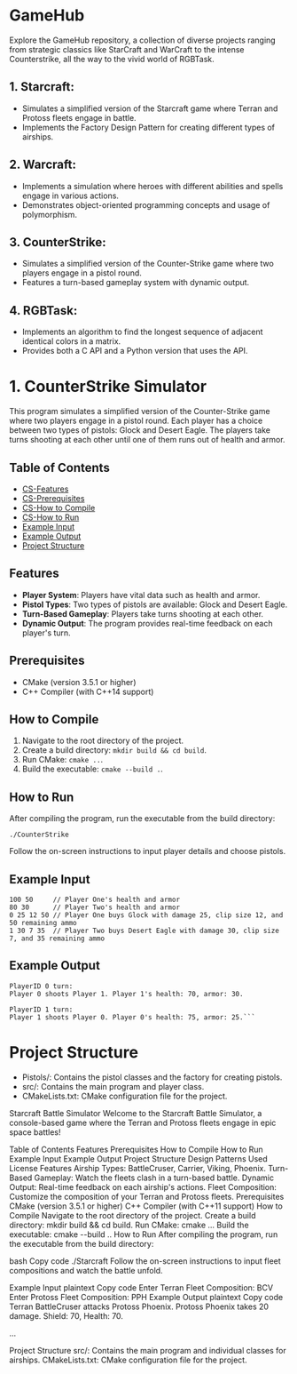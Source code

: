 # GameHub
Explore the GameHub repository, a collection of diverse projects ranging from strategic classics like StarCraft and WarCraft to the intense Counterstrike, all the way to the vivid world of RGBTask. 

## 1. Starcraft:

- Simulates a simplified version of the Starcraft game where Terran and Protoss fleets engage in battle.
- Implements the Factory Design Pattern for creating different types of airships.
    
## 2. Warcraft:
- Implements a simulation where heroes with different abilities and spells engage in various actions.
- Demonstrates object-oriented programming concepts and usage of polymorphism.

## 3. CounterStrike:
- Simulates a simplified version of the Counter-Strike game where two players engage in a pistol round.
- Features a turn-based gameplay system with dynamic output.

## 4. RGBTask:
- Implements an algorithm to find the longest sequence of adjacent identical colors in a matrix.
- Provides both a C API and a Python version that uses the API.

# 1. CounterStrike Simulator

This program simulates a simplified version of the Counter-Strike game where two players engage in a pistol round. Each player has a choice between two types of pistols: Glock and Desert Eagle. The players take turns shooting at each other until one of them runs out of health and armor.

## Table of Contents

- [CS-Features](#CS-features)
- [CS-Prerequisites](#prerequisites)
- [CS-How to Compile](#how-to-compile)
- [CS-How to Run](#how-to-run)
- [Example Input](#example-input)
- [Example Output](#example-output)
- [Project Structure](#project-structure)

## Features

- **Player System**: Players have vital data such as health and armor.
- **Pistol Types**: Two types of pistols are available: Glock and Desert Eagle.
- **Turn-Based Gameplay**: Players take turns shooting at each other.
- **Dynamic Output**: The program provides real-time feedback on each player's turn.

## Prerequisites

- CMake (version 3.5.1 or higher)
- C++ Compiler (with C++14 support)

## How to Compile

1. Navigate to the root directory of the project.
2. Create a build directory: `mkdir build && cd build`.
3. Run CMake: `cmake ..`.
4. Build the executable: `cmake --build .`.

## How to Run

After compiling the program, run the executable from the build directory:

`./CounterStrike`

Follow the on-screen instructions to input player details and choose pistols.

## Example Input
```
100 50     // Player One's health and armor
80 30      // Player Two's health and armor
0 25 12 50 // Player One buys Glock with damage 25, clip size 12, and 50 remaining ammo
1 30 7 35  // Player Two buys Desert Eagle with damage 30, clip size 7, and 35 remaining ammo
```
## Example Output
```
PlayerID 0 turn:
Player 0 shoots Player 1. Player 1's health: 70, armor: 30.

PlayerID 1 turn:
Player 1 shoots Player 0. Player 0's health: 75, armor: 25.```
```

# Project Structure
- Pistols/: Contains the pistol classes and the factory for creating pistols.
- src/: Contains the main program and player class.
- CMakeLists.txt: CMake configuration file for the project.

Starcraft Battle Simulator
Welcome to the Starcraft Battle Simulator, a console-based game where the Terran and Protoss fleets engage in epic space battles!

Table of Contents
Features
Prerequisites
How to Compile
How to Run
Example Input
Example Output
Project Structure
Design Patterns Used
License
Features
Airship Types: BattleCruser, Carrier, Viking, Phoenix.
Turn-Based Gameplay: Watch the fleets clash in a turn-based battle.
Dynamic Output: Real-time feedback on each airship's actions.
Fleet Composition: Customize the composition of your Terran and Protoss fleets.
Prerequisites
CMake (version 3.5.1 or higher)
C++ Compiler (with C++11 support)
How to Compile
Navigate to the root directory of the project.
Create a build directory: mkdir build && cd build.
Run CMake: cmake ...
Build the executable: cmake --build ..
How to Run
After compiling the program, run the executable from the build directory:

bash
Copy code
./Starcraft
Follow the on-screen instructions to input fleet compositions and watch the battle unfold.

Example Input
plaintext
Copy code
Enter Terran Fleet Composition: BCV
Enter Protoss Fleet Composition: PPH
Example Output
plaintext
Copy code
Terran BattleCruser attacks Protoss Phoenix.
Protoss Phoenix takes 20 damage. Shield: 70, Health: 70.

...

Project Structure
src/: Contains the main program and individual classes for airships.
CMakeLists.txt: CMake configuration file for the project.

